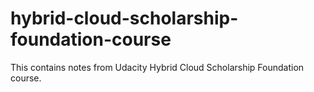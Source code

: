 # hybrid-cloud-scholarship-foundation-course
This contains notes from Udacity Hybrid Cloud Scholarship Foundation course.
